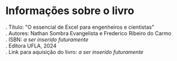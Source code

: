 # Informações sobre o livro
. Título: "O essencial de Excel para engenheiros e cientistas"  
. Autores: Nathan Sombra Evangelista e Frederico Ribeiro do Carmo  
. ISBN: *a ser inserido futuramente*  
. Editora UFLA, 2024  
. Link para aquisição do livro: *a ser inserido futuramente*  

